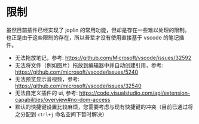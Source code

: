 # 限制

虽然目前插件已经实现了 joplin 的常用功能，但却是存在一些难以处理的限制。也正是由于这些限制的存在，所以吾辈才没有使用直接基于 vscode 的笔记插件。

- 无法拖放笔记，参考: <https://github.com/Microsoft/vscode/issues/32592>
- 无法将文件（例如图片）拖放到编辑器中并自动创建引用，参考: <https://github.com/microsoft/vscode/issues/5240>
- 无法预览显示音视频，参考: <https://github.com/microsoft/vscode/issues/32540>
- 无法自定义插件的 ui, 参考: <https://code.visualstudio.com/api/extension-capabilities/overview#no-dom-access>
- 默认的快捷键设置比较麻烦，您需要考虑与现有快捷键的冲突（目前已通过将之分配到 `ctrl+j` 命名空间下暂时解决）
